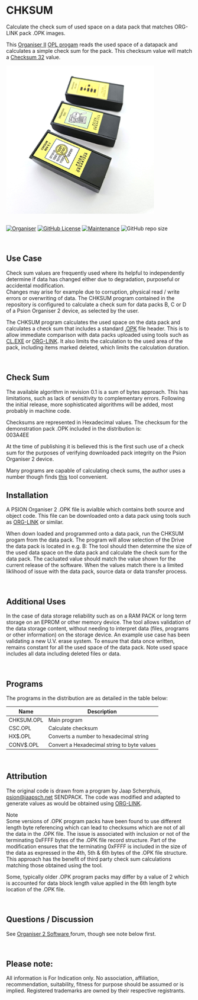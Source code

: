 # CHKSUM
Calculate the check sum of used space on a data pack that matches ORG-LINK pack .OPK images.

This <a href="https://en.wikipedia.org/wiki/Psion_Organiser"> Organiser II</a> <a href="https://en.wikipedia.org/wiki/Open_Programming_Language">OPL progam</a> reads the used space of a datapack and calculates a simple check sum for the pack. This checksum value will match a <a href="https://en.wikipedia.org/wiki/Checksum">Checksum 32</a> value.  

<div align="center">
  <div style="display: flex; align-items: flex-start;">
  <img src="https://github.com/nofitnessforpurpose/CHECKSUM/blob/main/images/CHECKSUM-01.jpg?raw=true" width="400px" alt="NotFitForPurpose Image copyright (c) 01 July 2025 nofitnessforpurpose All Rights Reserved">
  </div>
</div>
<BR>

[![Organiser](https://img.shields.io/badge/gadget-Organiser_II-blueviolet.svg?%3D&style=flat-square)](https://en.wikipedia.org/wiki/Psion_Organiser)
[![GitHub License](https://img.shields.io/github/license/nofitnessforpurpose/LOGMETER?style=flat-square)](https://github.com/nofitnessforpurpose/CHECKSUM/blob/main/LICENSE)
[![Maintenance](https://img.shields.io/badge/maintained%3F-yes-green.svg?style=flat-square)](https://github.com/nofitnessforpurpose/CHECKSUM/graphs/commit-activity)
![GitHub repo size](https://img.shields.io/github/repo-size/nofitnessforpurpose/LOGMETER?style=flat-square)

<br>  

## Use Case
Check sum values are frequently used where its helpful to independently determine if data has changed either due to degradation, purposeful or accidental modification.  
Changes may arise for example due to corruption, physical read / write errors or overwriting of data.
The CHKSUM program contained in the repository is configured to calculate a check sum for data packs B, C or D of a Psion Organiser 2 device, as selected by the user.  

The CHKSUM program calculates the used space on the data pack and calculates a check sum that includes a standard <a href="https://www.jaapsch.net/psion/fileform.htm#opkfile">.OPK</a> file header. 
This is to allow immediate comparison with data packs uploaded using tools such as <a href="https://www.jaapsch.net/psion/connect.htm#software">CL.EXE</a> or <a href="https://www.lostgallifreyan.net/Software/ORG-Link/ORG-Link.htm">ORG-LINK</a>.
It also limits the calculation to the used area of the pack, including items marked deleted, which limits the calculation duration.

<br>  

## Check Sum
The available algorithm in revision 0.1 is a sum of bytes approach. This has limitations, such as lack of sensitivity to complementary errors. 
Following the initial release, more sophisticated algorithms will be added, most probably in machine code.  

Checksums are represented in Hexadecimal values.
The checksum for the demonstration pack .OPK included in the distribution is:  
<bold>003A4EE</bold>

At the time of publishing it is believed this is the first such use of a check sum for the purposes of verifying downloaded pack integrity on the Psion Organiser 2 device.  

Many programs are capable of calculating check sums, the author uses a number though finds <a href="https://mh-nexus.de/en/hxd/">this<a> tool convenient.
<br>  

## Installation
A PSION Organiser 2 .OPK file is avialble which contains both source and object code. This file can be downloaded onto a data pack using tools such as <a href="https://www.lostgallifreyan.net/Software/ORG-Link/ORG-Link.htm">ORG-LINK</a> or similar.

When down loaded and programmed onto a data pack, run the CHKSUM progam from the data pack. The program will allow selection of the Drive the data pack is located in e.g. B: 
The tool should then determine the size of the used data space on the data pack and calculate the check sum for the data pack. 
The cacluated value should match the value shown for the current release of the software.
When the values match there is a limited liklihood of issue with the data pack, source data or data transfer process.

<br>  

## Additional Uses
In the case of data storage reliability such as on a RAM PACK or long term storage on an EPROM or other memory device. 
The tool allows validation of the data storage content, without needing to interpret data (files, programs or other information) on the storage device.
An example use case has been validating a new U.V. erase system. To ensure that data once written, remains constant for all the used space of the data pack. 
Note used space includes all data including deleted files or data. 

<br>  

## Programs
The programs in the distribution are as detailed in the table below:

| Name         | Description                                 |
| ------------ |---------------------------------------------| 
| CHKSUM.OPL   | Main program                                |
| CSC.OPL      | Calculate checksum                          |
| HX$.OPL      | Converts a number to hexadecimal string     |
| CONV$.OPL    | Convert a Hexadecimal string to byte values |

<br>  

## Attribution
The original code is drawn from a program by Jaap Scherphuis, psion@jaapsch.net SENDPACK. 
The code was modified and adapted to generate values as would be obtained using <a href="https://www.lostgallifreyan.net/Software/ORG-Link/ORG-Link.htm">ORG-LINK</a>.

Note  
Some versions of .OPK program packs have been found to use different length byte referencing which can lead to checksums which are not of all the data in the .OPK file. 
The issue is associated with inclusion or not of the terminating 0xFFFF bytes of the .OPK file record structure.
Part of the modification ensures that the terminating 0xFFFF is included in the size of the data as expressed in the 4th, 5th & 6th bytes of the .OPK file structure. 
This approach has the benefit of third party check sum calculations matching those obtained using the tool.  

Some, typically older .OPK program packs may differ by a value of 2 which is accounted for data block length value applied in the 6th length byte location of the .OPK file.

<BR>

## Questions / Discussion
See <a target="_blank" rel="noopener noreferrer" href="https://www.organiser2.com/"> Organiser 2 Software </a> forum, though see note below first.

<BR>

## Please note:  
All information is For Indication only.
No association, affiliation, recommendation, suitability, fitness for purpose should be assumed or is implied.
Registered trademarks are owned by their respective registrants.

